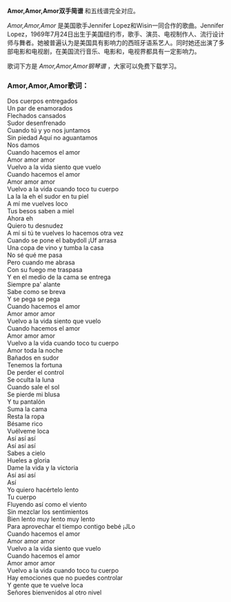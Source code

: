 

**Amor,Amor,Amor双手简谱** 和五线谱完全对应。

_Amor,Amor,Amor_ 是美国歌手Jennifer Lopez和Wisin一同合作的歌曲。Jennifer
Lopez，1969年7月24日出生于美国纽约市，歌手、演员、电视制作人、流行设计师与舞者。她被普遍认为是美国具有影响力的西班牙语系艺人。同时她还出演了多部电影和电视剧，在美国流行音乐、电影和，电视界都具有一定影响力。

歌词下方是 _Amor,Amor,Amor钢琴谱_ ，大家可以免费下载学习。

### Amor,Amor,Amor歌词：

Dos cuerpos entregados  
Un par de enamorados  
Flechados cansados  
Sudor desenfrenado  
Cuando tú y yo nos juntamos  
Sin piedad Aquí no aguantamos  
Nos damos  
Cuando hacemos el amor  
Amor amor amor  
Vuelvo a la vida siento que vuelo  
Cuando hacemos el amor  
Amor amor amor  
Vuelvo a la vida cuando toco tu cuerpo  
La la la eh el sudor en tu piel  
A mí me vuelves loco  
Tus besos saben a miel  
Ahora eh  
Quiero tu desnudez  
A mí si tú te vuelves lo hacemos otra vez  
Cuando se pone el babydoll ¡Uf arrasa  
Una copa de vino y tumba la casa  
No sé qué me pasa  
Pero cuando me abrasa  
Con su fuego me traspasa  
Y en el medio de la cama se entrega  
Siempre pa' alante  
Sabe como se breva  
Y se pega se pega  
Cuando hacemos el amor  
Amor amor amor  
Vuelvo a la vida siento que vuelo  
Cuando hacemos el amor  
Amor amor amor  
Vuelvo a la vida cuando toco tu cuerpo  
Amor toda la noche  
Bañados en sudor  
Tenemos la fortuna  
De perder el control  
Se oculta la luna  
Cuando sale el sol  
Se pierde mi blusa  
Y tu pantalón  
Suma la cama  
Resta la ropa  
Bésame rico  
Vuélveme loca  
Así así así  
Así así así  
Sabes a cielo  
Hueles a gloria  
Dame la vida y la victoria  
Así así así  
Así  
Yo quiero hacértelo lento  
Tu cuerpo  
Fluyendo así como el viento  
Sin mezclar los sentimientos  
Bien lento muy lento muy lento  
Para aprovechar el tiempo contigo bebé ¡JLo  
Cuando hacemos el amor  
Amor amor amor  
Vuelvo a la vida siento que vuelo  
Cuando hacemos el amor  
Amor amor amor  
Vuelvo a la vida cuando toco tu cuerpo  
Hay emociones que no puedes controlar  
Y gente que te vuelve loca  
Señores bienvenidos al otro nivel

